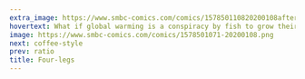 ```yaml
---
extra_image: https://www.smbc-comics.com/comics/157850110820200108after.png
hovertext: What if global warming is a conspiracy by fish to grow their empire?
image: https://www.smbc-comics.com/comics/1578501071-20200108.png
next: coffee-style
prev: ratio
title: Four-legs
---
```

